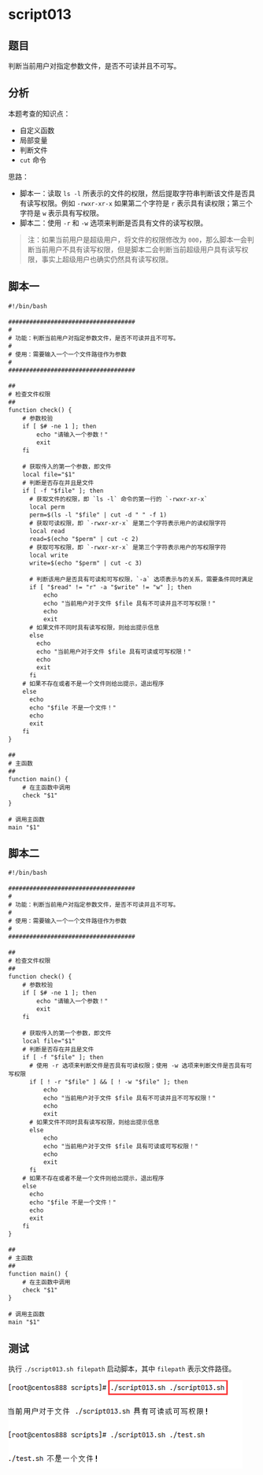 # script013 
## 题目

判断当前用户对指定参数文件，是否不可读并且不可写。





## 分析

本题考查的知识点：

- 自定义函数
- 局部变量
- 判断文件
- `cut` 命令

思路：

- 脚本一：读取 `ls -l` 所表示的文件的权限，然后提取字符串判断该文件是否具有读写权限。例如 `-rwxr-xr-x` 如果第二个字符是 `r` 表示具有读权限；第三个字符是 `w` 表示具有写权限。
- 脚本二：使用 `-r` 和 `-w` 选项来判断是否具有文件的读写权限。



> 注：如果当前用户是超级用户，将文件的权限修改为 `000`，那么脚本一会判断当前用户不具有读写权限，但是脚本二会判断当前超级用户具有读写权限，事实上超级用户也确实仍然具有读写权限。





## 脚本一

```shell
#!/bin/bash

####################################
#
# 功能：判断当前用户对指定参数文件，是否不可读并且不可写。
#
# 使用：需要输入一个一个文件路径作为参数
#
####################################

##
# 检查文件权限
##
function check() {
    # 参数校验
    if [ $# -ne 1 ]; then
        echo "请输入一个参数！"
        exit
    fi

    # 获取传入的第一个参数，即文件
    local file="$1"
    # 判断是否存在并且是文件
    if [ -f "$file" ]; then
      # 获取文件的权限，即 `ls -l` 命令的第一行的 `-rwxr-xr-x`
      local perm
      perm=$(ls -l "$file" | cut -d " " -f 1)
      # 获取可读权限，即 `-rwxr-xr-x` 是第二个字符表示用户的读权限字符
      local read
      read=$(echo "$perm" | cut -c 2)
      # 获取可写权限，即 `-rwxr-xr-x` 是第三个字符表示用户的写权限字符
      local write
      write=$(echo "$perm" | cut -c 3)

      # 判断该用户是否具有可读和可写权限，`-a` 选项表示与的关系，需要条件同时满足
      if [ "$read" != "r" -a "$write" != "w" ]; then
          echo
          echo "当前用户对于文件 $file 具有不可读并且不可写权限！"
          echo
          exit
      # 如果文件不同时具有读写权限，则给出提示信息
      else
        echo
        echo "当前用户对于文件 $file 具有可读或可写权限！"
        echo
        exit
      fi
    # 如果不存在或者不是一个文件则给出提示，退出程序
    else
      echo
      echo "$file 不是一个文件！"
      echo
      exit
    fi
}

##
# 主函数
##
function main() {
    # 在主函数中调用
    check "$1"
}

# 调用主函数
main "$1"
```





## 脚本二

```shell
#!/bin/bash

####################################
#
# 功能：判断当前用户对指定参数文件，是否不可读并且不可写。
#
# 使用：需要输入一个一个文件路径作为参数
#
####################################

##
# 检查文件权限
##
function check() {
    # 参数校验
    if [ $# -ne 1 ]; then
        echo "请输入一个参数！"
        exit
    fi

    # 获取传入的第一个参数，即文件
    local file="$1"
    # 判断是否存在并且是文件
    if [ -f "$file" ]; then
      # 使用 -r 选项来判断文件是否具有可读权限；使用 -w 选项来判断文件是否具有可写权限
      if [ ! -r "$file" ] && [ ! -w "$file" ]; then
          echo
          echo "当前用户对于文件 $file 具有不可读并且不可写权限！"
          echo
          exit
      # 如果文件不同时具有读写权限，则给出提示信息
      else
          echo
          echo "当前用户对于文件 $file 具有可读或可写权限！"
          echo
          exit
      fi
    # 如果不存在或者不是一个文件则给出提示，退出程序
    else
      echo
      echo "$file 不是一个文件！"
      echo
      exit
    fi
}

##
# 主函数
##
function main() {
    # 在主函数中调用
    check "$1"
}

# 调用主函数
main "$1"
```





## 测试

执行 `./script013.sh filepath` 启动脚本，其中 `filepath` 表示文件路径。

![image-20220530210213521](image-script013/image-20220530210213521.png)

